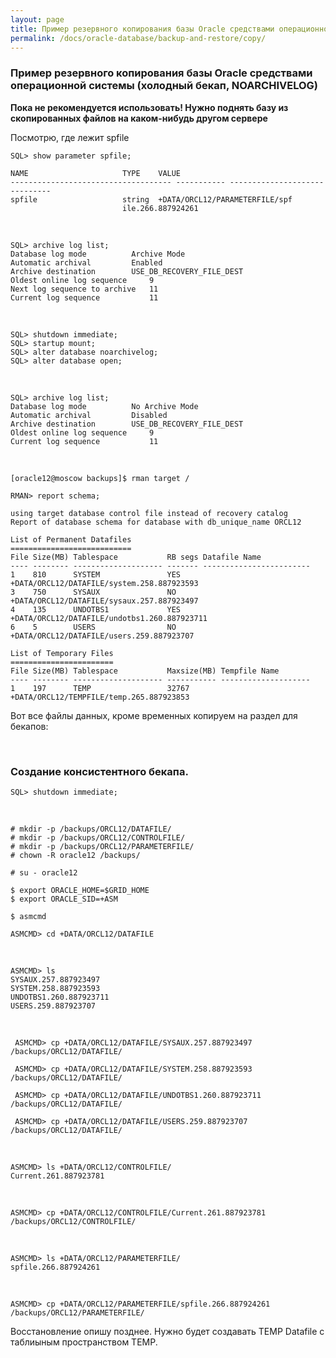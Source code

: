 ```yaml
---
layout: page
title: Пример резервного копирования базы Oracle средствами операционной системы (холодный бекап, NOARCHIVELOG)
permalink: /docs/oracle-database/backup-and-restore/copy/
---
```



### Пример резервного копирования базы Oracle средствами операционной системы (холодный бекап, NOARCHIVELOG)

**Пока не рекомендуется использовать! Нужно поднять базу из скопированных файлов на каком-нибудь другом сервере**


Посмотрю, где лежит spfile

    SQL> show parameter spfile;

    NAME				     TYPE	 VALUE
    ------------------------------------ ----------- ------------------------------
    spfile				     string	 +DATA/ORCL12/PARAMETERFILE/spf
                             ile.266.887924261

<br/>

    SQL> archive log list;
    Database log mode	       Archive Mode
    Automatic archival	       Enabled
    Archive destination	       USE_DB_RECOVERY_FILE_DEST
    Oldest online log sequence     9
    Next log sequence to archive   11
    Current log sequence	       11

<br/>

    SQL> shutdown immediate;
    SQL> startup mount;
    SQL> alter database noarchivelog;
    SQL> alter database open;

<br/>

    SQL> archive log list;
    Database log mode	       No Archive Mode
    Automatic archival	       Disabled
    Archive destination	       USE_DB_RECOVERY_FILE_DEST
    Oldest online log sequence     9
    Current log sequence	       11


<br/>

    [oracle12@moscow backups]$ rman target /

    RMAN> report schema;

    using target database control file instead of recovery catalog
    Report of database schema for database with db_unique_name ORCL12

    List of Permanent Datafiles
    ===========================
    File Size(MB) Tablespace           RB segs Datafile Name
    ---- -------- -------------------- ------- ------------------------
    1    810      SYSTEM               YES     +DATA/ORCL12/DATAFILE/system.258.887923593
    3    750      SYSAUX               NO      +DATA/ORCL12/DATAFILE/sysaux.257.887923497
    4    135      UNDOTBS1             YES     +DATA/ORCL12/DATAFILE/undotbs1.260.887923711
    6    5        USERS                NO      +DATA/ORCL12/DATAFILE/users.259.887923707

    List of Temporary Files
    =======================
    File Size(MB) Tablespace           Maxsize(MB) Tempfile Name
    ---- -------- -------------------- ----------- --------------------
    1    197      TEMP                 32767       +DATA/ORCL12/TEMPFILE/temp.265.887923853


Вот все файлы данных, кроме временных копируем на раздел для бекапов:


<br/>

### Создание консистентного бекапа.

    SQL> shutdown immediate;

<br/>


    # mkdir -p /backups/ORCL12/DATAFILE/
    # mkdir -p /backups/ORCL12/CONTROLFILE/
    # mkdir -p /backups/ORCL12/PARAMETERFILE/
    # chown -R oracle12 /backups/

    # su - oracle12

    $ export ORACLE_HOME=$GRID_HOME
    $ export ORACLE_SID=+ASM

    $ asmcmd

    ASMCMD> cd +DATA/ORCL12/DATAFILE

<br/>

    ASMCMD> ls
    SYSAUX.257.887923497
    SYSTEM.258.887923593
    UNDOTBS1.260.887923711
    USERS.259.887923707

<br/>

     ASMCMD> cp +DATA/ORCL12/DATAFILE/SYSAUX.257.887923497 /backups/ORCL12/DATAFILE/

     ASMCMD> cp +DATA/ORCL12/DATAFILE/SYSTEM.258.887923593 /backups/ORCL12/DATAFILE/

     ASMCMD> cp +DATA/ORCL12/DATAFILE/UNDOTBS1.260.887923711 /backups/ORCL12/DATAFILE/

     ASMCMD> cp +DATA/ORCL12/DATAFILE/USERS.259.887923707 /backups/ORCL12/DATAFILE/

<br/>


    ASMCMD> ls +DATA/ORCL12/CONTROLFILE/
    Current.261.887923781

<br/>

    ASMCMD> cp +DATA/ORCL12/CONTROLFILE/Current.261.887923781 /backups/ORCL12/CONTROLFILE/


<br/>


    ASMCMD> ls +DATA/ORCL12/PARAMETERFILE/
    spfile.266.887924261


<br/>

    ASMCMD> cp +DATA/ORCL12/PARAMETERFILE/spfile.266.887924261 /backups/ORCL12/PARAMETERFILE/


Восстановление опишу позднее.
Нужно будет создавать TEMP Datafile с таблиыным пространством TEMP.
